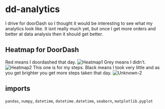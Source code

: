 # dd-analytics

I drive for doorDash so I thought it would be interesting to see what my analytics look like. It isnt really much yet, but once I get more orders and better at data analysis then it should get better.

## Heatmap for DoorDash
Red means I doordashed that day.
![Heatmap1](https://user-images.githubusercontent.com/76724804/173183966-0313e396-49c1-4f8e-8890-771664a523d7.png)
Grey means I didn't.
![Heatmap2](https://user-images.githubusercontent.com/76724804/173184089-9380f453-31c2-431d-acf1-73521e79fed2.png)
This one is for my steps. Black means I took very little and as you get brighter you get more steps taken that day. 
![Unknown-2](https://user-images.githubusercontent.com/76724804/173184160-d06f9914-4b73-4dd8-82ce-9b2a8582d55b.png)


## imports 
`pandas`, `numpy`, `datetime`, `datetime.datetime`, `seaborn`, `matplotlib.pyplot`
